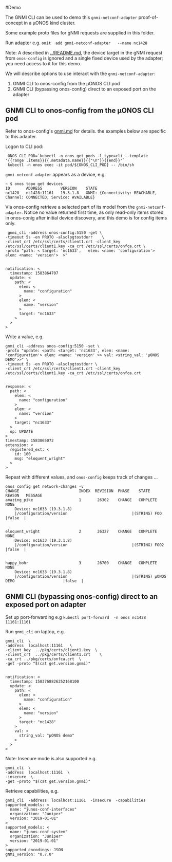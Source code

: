 #Demo

The GNMI CLI can be used to demo this `gnmi-netconf-adapter` proof-of-concept in a µONOS kind cluster.

Some example proto files for gNMI requests are supplied in this folder.  

Run adapter e.g. `onit  add gnmi-netconf-adapter   --name nc1428`

Note: A described in [../README.md](../README.md), the device target in the gNMI request from `onos-config` is ignored and a single fixed device used by the adapter; you need access to it for this demo.
 
We will describe options to use interact with the `gnmi-netconf-adapter`:
1. GNMI CLI to onos-config from the µONOS CLI pod 
2. GNMI CLI  (bypassing onos-config) direct to an exposed port on the adapter


## GNMI CLI to onos-config from the µONOS CLI pod 
Refer to  onos-config's [gnmi.md](https://github.com/onosproject/onos-config/blob/master/docs/gnmi.md) for details.
 the examples below are specific to this adapter. 

Logon to CLI pod:
````
 ONOS_CLI_POD=`kubectl -n onos get pods -l type=cli --template  '{{range .items}}{{.metadata.name}}{{"\n"}}{{end}}'`
 kubectl -n onos exec -it pod/${ONOS_CLI_POD} -- /bin/sh

````

`gnmi-netconf-adapter` appears as a device, e.g. 

````
~ $ onos topo get devices
ID       ADDRESS        VERSION    STATE
nc1428   nc1428:11161   19.3.1.8   GNMI: {Connectivity: REACHABLE, Channel: CONNECTED, Service: AVAILABLE}
````

Via onos-config retrieve a selected part of its model from the  `gnmi-netconf-adapter`. 
Notice no value returned first time, as only read-only items stored in onos-conig after initial device discovery, and this demo is for config items only.

````
 gnmi_cli -address onos-config:5150 -get \
-timeout 5s -en PROTO -alsologtostderr    \
-client_crt /etc/ssl/certs/client1.crt -client_key /etc/ssl/certs/client1.key -ca_crt /etc/ssl/certs/onfca.crt \
-proto "path: < target: 'nc1633',   elem: <name: 'configuration'> elem: <name: 'version'>  >" 


notification: <
  timestamp: 1583864707
  update: <
    path: <
      elem: <
        name: "configuration"
      >
      elem: <
        name: "version"
      >
      target: "nc1633"
    >
  >
>
````

Write a value, e.g. 
````
gnmi_cli -address onos-config:5150 -set \
-proto "update: <path: <target: 'nc1633', elem: <name: 'configuration'> elem: <name: 'version' >> val: <string_val: 'µONOS DEMO'>>" \
-timeout 5s -en PROTO -alsologtostderr \
-client_crt /etc/ssl/certs/client1.crt -client_key /etc/ssl/certs/client1.key -ca_crt /etc/ssl/certs/onfca.crt


response: <
  path: <
    elem: <
      name: "configuration"
    >
    elem: <
      name: "version"
    >
    target: "nc1633"
  >
  op: UPDATE
>
timestamp: 1583865072
extension: <
  registered_ext: <
    id: 100
    msg: "eloquent_wright"
  >
>
````
 
Repeat with different values, and `onos-config` keeps track of changes ...
 
````
onos config get network-changes -v
CHANGE                          INDEX  REVISION  PHASE    STATE     REASON   MESSAGE
amazing_pike                    1       26302    CHANGE   COMPLETE  NONE     
	Device: nc1633 (19.3.1.8)
	|/configuration/version                            |(STRING) FOO                            |false  |


eloquent_wright                 2       26327    CHANGE   COMPLETE  NONE     
	Device: nc1633 (19.3.1.8)
	|/configuration/version                            |(STRING) FOO2                           |false  |


happy_bohr                      3       26700    CHANGE   COMPLETE  NONE     
	Device: nc1633 (19.3.1.8)
	|/configuration/version                            |(STRING) µONOS DEMO                     |false  |

````




## GNMI CLI  (bypassing onos-config) direct to an exposed port on adapter
Set up port-forwarding e.g `kubectl port-forward  -n onos nc1428  11161:11161`  

Run `gnmi_cli` on laptop, e.g.
````
gnmi_cli  \
-address  localhost:11161   \
-client_key  ../pkg/certs/client1.key  \
-client_crt  ../pkg/certs/client1.crt    \
-ca_crt ../pkg/certs/onfca.crt  \
-get -proto "$(cat get.version.gnmi)"


notification: <
  timestamp: 1583768826252168100
  update: <
    path: <
      elem: <
        name: "configuration"
      >
      elem: <
        name: "version"
      >
      target: "nc1428"
    >
    val: <
      string_val: "µONOS demo"
    >
  >
>
````

 Note: 
Insecure mode is also supported e.g.  
 ```` 
 gnmi_cli  \
 -address  localhost:11161  \
 -insecure  \
 -get -proto "$(cat get.version.gnmi)"
````

Retrieve capabilities, e.g. 
````
gnmi_cli  -address  localhost:11161  -insecure  -capabilities 
supported_models: <
  name: "junos-conf-interfaces"
  organization: "Juniper"
  version: "2019-01-01"
>
supported_models: <
  name: "junos-conf-system"
  organization: "Juniper"
  version: "2019-01-01"
>
supported_encodings: JSON
gNMI_version: "0.7.0"

````